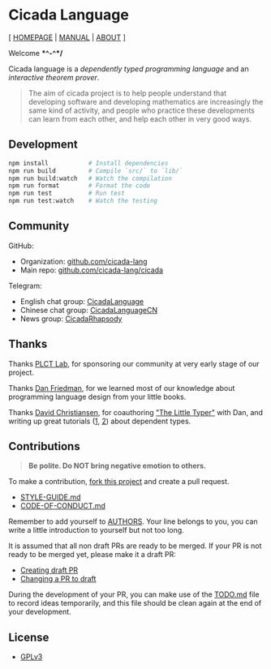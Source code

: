 # Cicada Language

[ [HOMEPAGE](https://cicada-lang.org)
| [MANUAL](https://readonly.link/manuals/cicada-lang/cicada)
| [ABOUT](https://cicada-lang.org/about) ]

Welcome **\*^-^\*/**

Cicada language is a _dependently typed programming language_ and an _interactive theorem prover_.

> The aim of cicada project is to help people understand that
> developing software and developing mathematics
> are increasingly the same kind of activity,
> and people who practice these developments
> can learn from each other, and help each other in very good ways.

## Development

```sh
npm install           # Install dependencies
npm run build         # Compile `src/` to `lib/`
npm run build:watch   # Watch the compilation
npm run format        # Format the code
npm run test          # Run test
npm run test:watch    # Watch the testing
```

## Community

GitHub:

- Organization: [github.com/cicada-lang](https://github.com/cicada-lang)
- Main repo: [github.com/cicada-lang/cicada](https://github.com/cicada-lang/cicada)

Telegram:

- English chat group: [CicadaLanguage](https://t.me/CicadaLanguage)
- Chinese chat group: [CicadaLanguageCN](https://t.me/CicadaLanguageCN)
- News group: [CicadaRhapsody](https://t.me/CicadaRhapsody)

## Thanks

Thanks [PLCT Lab](https://github.com/plctlab), for sponsoring our community at very early stage of our project.

Thanks [Dan Friedman](https://www.cs.indiana.edu/~dfried), for we learned most of our knowledge about programming language design from your little books.

Thanks [David Christiansen](https://davidchristiansen.dk), for coauthoring ["The Little Typer"](https://mitpress.mit.edu/9780262536431/the-little-typer) with Dan, and writing up great tutorials ([1](https://davidchristiansen.dk/tutorials/nbe), [2](https://davidchristiansen.dk/tutorials/implementing-types-hs.pdf)) about dependent types.

## Contributions

> **Be polite. Do NOT bring negative emotion to others.**

To make a contribution,
[fork this project](https://github.com/cicada-lang/cicada/fork)
and create a pull request.

- [STYLE-GUIDE.md](STYLE-GUIDE.md)
- [CODE-OF-CONDUCT.md](CODE-OF-CONDUCT.md)

Remember to add yourself to [AUTHORS](AUTHORS).
Your line belongs to you, you can write a little
introduction to yourself but not too long.

It is assumed that all non draft PRs are ready to be merged.
If your PR is not ready to be merged yet, please make it a draft PR:

- [Creating draft PR](https://github.blog/2019-02-14-introducing-draft-pull-requests)
- [Changing a PR to draft](https://docs.github.com/en/pull-requests/collaborating-with-pull-requests/proposing-changes-to-your-work-with-pull-requests/changing-the-stage-of-a-pull-request)

During the development of your PR, you can make use of
the [TODO.md](TODO.md) file to record ideas temporarily,
and this file should be clean again at the end of your development.

## License

- [GPLv3](LICENSE)
